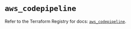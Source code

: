 # `aws_codepipeline`

Refer to the Terraform Registry for docs: [`aws_codepipeline`](https://registry.terraform.io/providers/hashicorp/aws/5.59.0/docs/resources/codepipeline).
